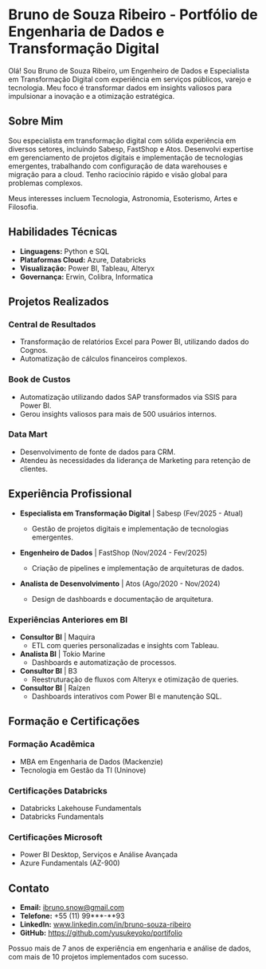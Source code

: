 # Bruno de Souza Ribeiro - Portfólio de Engenharia de Dados e Transformação Digital

Olá! Sou Bruno de Souza Ribeiro, um Engenheiro de Dados e Especialista em Transformação Digital com experiência em serviços públicos, varejo e tecnologia.  Meu foco é transformar dados em insights valiosos para impulsionar a inovação e a otimização estratégica. 

## Sobre Mim

Sou especialista em transformação digital com sólida experiência em diversos setores, incluindo Sabesp, FastShop e Atos.  Desenvolvi expertise em gerenciamento de projetos digitais e implementação de tecnologias emergentes, trabalhando com configuração de data warehouses e migração para a cloud.  Tenho raciocínio rápido e visão global para problemas complexos. 

Meus interesses incluem Tecnologia, Astronomia, Esoterismo, Artes e Filosofia. 

## Habilidades Técnicas

* **Linguagens:** Python e SQL 
* **Plataformas Cloud:** Azure, Databricks 
* **Visualização:** Power BI, Tableau, Alteryx 
* **Governança:** Erwin, Colibra, Informatica 

## Projetos Realizados

### Central de Resultados
* Transformação de relatórios Excel para Power BI, utilizando dados do Cognos. 
* Automatização de cálculos financeiros complexos. 

### Book de Custos
* Automatização utilizando dados SAP transformados via SSIS para Power BI. 
* Gerou insights valiosos para mais de 500 usuários internos. 

### Data Mart
* Desenvolvimento de fonte de dados para CRM. 
* Atendeu às necessidades da liderança de Marketing para retenção de clientes. 

## Experiência Profissional

* **Especialista em Transformação Digital** | Sabesp (Fev/2025 - Atual) 
    * Gestão de projetos digitais e implementação de tecnologias emergentes. 

* **Engenheiro de Dados** | FastShop (Nov/2024 - Fev/2025) 
    * Criação de pipelines e implementação de arquiteturas de dados. 

* **Analista de Desenvolvimento** | Atos (Ago/2020 - Nov/2024) 
    * Design de dashboards e documentação de arquitetura. 

### Experiências Anteriores em BI

* **Consultor BI** | Maquira
    * ETL com queries personalizadas e insights com Tableau. 
* **Analista BI** | Tokio Marine
    * Dashboards e automatização de processos. 
* **Consultor BI** | B3
    * Reestruturação de fluxos com Alteryx e otimização de queries. 
* **Consultor BI** | Raízen
    * Dashboards interativos com Power BI e manutenção SQL. 

## Formação e Certificações

### Formação Acadêmica
* MBA em Engenharia de Dados (Mackenzie) 
* Tecnologia em Gestão da TI (Uninove) 

### Certificações Databricks
* Databricks Lakehouse Fundamentals 
* Databricks Fundamentals 

### Certificações Microsoft
* Power BI Desktop, Serviços e Análise Avançada 
* Azure Fundamentals (AZ-900) 

## Contato

* **Email:** ibruno.snow@gmail.com 
* **Telefone:** +55 (11) 99***-**93 
* **LinkedIn:** www.linkedin.com/in/bruno-souza-ribeiro
* **GitHub:**   https://github.com/yusukeyoko/portifolio 

Possuo mais de 7 anos de experiência em engenharia e análise de dados, com mais de 10 projetos implementados com sucesso.
